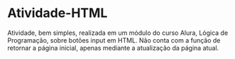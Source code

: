 # Atividade-HTML
Atividade, bem simples, realizada em um módulo do curso Alura, Lógica de Programação, sobre botões input em HTML.
Não conta com a função de retornar a página inicial, apenas mediante a atualização da página atual.
